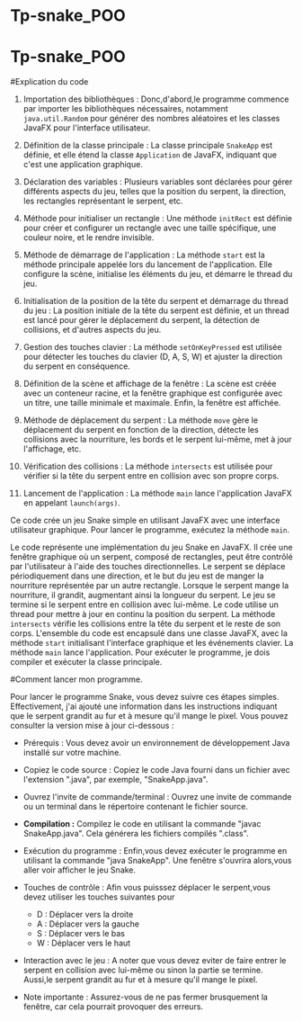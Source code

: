 # Tp-snake_POO
# Tp-snake_POO
#Explication du code

1. Importation des bibliothèques :
   Donc,d'abord,le programme commence par importer les bibliothèques nécessaires, notamment `java.util.Random` pour générer des nombres aléatoires et les classes JavaFX pour l'interface utilisateur.

2. Définition de la classe principale :
   La classe principale `SnakeApp` est définie, et elle étend la classe `Application` de JavaFX, indiquant que c'est une application graphique.

3. Déclaration des variables :
   Plusieurs variables sont déclarées pour gérer différents aspects du jeu, telles que la position du serpent, la direction, les rectangles représentant le serpent, etc.

4. Méthode pour initialiser un rectangle :
   Une méthode `initRect` est définie pour créer et configurer un rectangle avec une taille spécifique, une couleur noire, et le rendre invisible.

5. Méthode de démarrage de l'application :
   La méthode `start` est la méthode principale appelée lors du lancement de l'application. Elle configure la scène, initialise les éléments du jeu, et démarre le thread du jeu.

6. Initialisation de la position de la tête du serpent et démarrage du thread du jeu :
   La position initiale de la tête du serpent est définie, et un thread est lancé pour gérer le déplacement du serpent, la détection de collisions, et d'autres aspects du jeu.

7. Gestion des touches clavier :
   La méthode `setOnKeyPressed` est utilisée pour détecter les touches du clavier (D, A, S, W) et ajuster la direction du serpent en conséquence.

8. Définition de la scène et affichage de la fenêtre :
   La scène est créée avec un conteneur racine, et la fenêtre graphique est configurée avec un titre, une taille minimale et maximale. Enfin, la fenêtre est affichée.

9. Méthode de déplacement du serpent :
   La méthode `move` gère le déplacement du serpent en fonction de la direction, détecte les collisions avec la nourriture, les bords et le serpent lui-même, met à jour l'affichage, etc.

10. Vérification des collisions :
    La méthode `intersects` est utilisée pour vérifier si la tête du serpent entre en collision avec son propre corps.

11. Lancement de l'application :
    La méthode `main` lance l'application JavaFX en appelant `launch(args)`.

Ce code crée un jeu Snake simple en utilisant JavaFX avec une interface utilisateur graphique. Pour lancer le programme, exécutez la méthode `main`.

Le code représente une implémentation du jeu Snake en JavaFX. Il crée une fenêtre graphique où un serpent, composé de rectangles, peut être contrôlé par l'utilisateur à l'aide des touches directionnelles. Le serpent se déplace périodiquement dans une direction, et le but du jeu est de manger la nourriture représentée par un autre rectangle. Lorsque le serpent mange la nourriture, il grandit, augmentant ainsi la longueur du serpent. Le jeu se termine si le serpent entre en collision avec lui-même. Le code utilise un thread pour mettre à jour en continu la position du serpent. La méthode `intersects` vérifie les collisions entre la tête du serpent et le reste de son corps. L'ensemble du code est encapsulé dans une classe JavaFX, avec la méthode `start` initialisant l'interface graphique et les événements clavier. La méthode `main` lance l'application. Pour exécuter le programme, je dois compiler et exécuter la classe principale.

#Comment lancer mon programme.

Pour lancer le programme Snake, vous devez suivre ces étapes simples. 
Effectivement, j'ai ajouté une information dans les instructions indiquant que le serpent grandit au fur et à mesure qu'il mange le pixel. Vous pouvez consulter la version mise à jour ci-dessous :

- Prérequis :
  Vous devez avoir un environnement de développement Java installé sur votre machine.

- Copiez le code source :
  Copiez le code Java fourni dans un fichier avec l'extension ".java", par exemple, "SnakeApp.java".

- Ouvrez l'invite de commande/terminal :
  Ouvrez une invite de commande ou un terminal dans le répertoire contenant le fichier source.

- **Compilation :**
  Compilez le code en utilisant la commande "javac SnakeApp.java". Cela générera les fichiers compilés ".class".

- Exécution du programme :
  Enfin,vous devez exécuter le programme en utilisant la commande "java SnakeApp". Une fenêtre s'ouvrira alors,vous aller voir afficher le jeu Snake.

- Touches de contrôle :
 Afin vous puisssez déplacer le serpent,vous devez utiliser les touches suivantes pour 
  - D : Déplacer vers la droite
  - A : Déplacer vers la gauche
  - S : Déplacer vers le bas
  - W : Déplacer vers le haut

- Interaction avec le jeu :
  A noter que vous devez eviter de faire entrer le serpent en collision avec lui-même ou sinon la partie se termine.
  Aussi,le serpent grandit au fur et à mesure qu'il mange le pixel.

- Note importante :
  Assurez-vous de ne pas fermer brusquement la fenêtre, car cela pourrait provoquer des erreurs.
